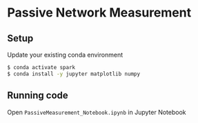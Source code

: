 # Passive Network Measurement

## Setup
Update your existing conda environment
```bash
$ conda activate spark
$ conda install -y jupyter matplotlib numpy
```

## Running code
Open `PassiveMeasurement_Notebook.ipynb` in Jupyter Notebook
